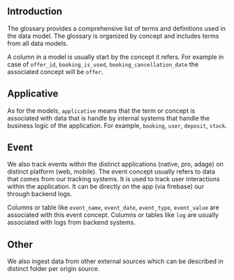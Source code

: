 ## Introduction

The glossary provides a comprehensive list of terms and definitions used in the data model. 
The glossary is organized by concept and includes terms from all data models.

A column in a model is usually start by the concept it refers. 
For example in case of `offer_id`, `booking_is_used`, `booking_cancellation_date` the associated concept will be `offer`.

## Applicative

As for the models, `applicative` means that the term or concept is associated with data that is handle by internal systems that handle the business logic of the application. 
For example, `booking`, `user`, `deposit`, `stock`.

## Event

We also track events within the distinct applications (native, pro, adage) on distinct platform (web, mobile).
The event concept usually refers to data that comes from our tracking systems.
It is used to track user interactions within the application. 
It can be directly on the app (via firebase) our through backend logs.

Columns or table like `event_name`, `event_date`, `event_type`, `event_value` are associated with this event concept.
Columns or tables like `log` are usually associated with logs from backend systems.

## Other

We also ingest data from other external sources which can be described in distinct folder per origin source.

 
